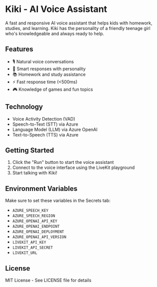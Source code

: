 
# Kiki - AI Voice Assistant

A fast and responsive AI voice assistant that helps kids with homework, studies, and learning. Kiki has the personality of a friendly teenage girl who's knowledgeable and always ready to help.

## Features

- 🎙️ Natural voice conversations
- 🧠 Smart responses with personality
- 📚 Homework and study assistance
- ⚡ Fast response time (<500ms)
- 🎮 Knowledge of games and fun topics

## Technology

- Voice Activity Detection (VAD)
- Speech-to-Text (STT) via Azure
- Language Model (LLM) via Azure OpenAI
- Text-to-Speech (TTS) via Azure

## Getting Started

1. Click the "Run" button to start the voice assistant
2. Connect to the voice interface using the LiveKit playground
3. Start talking with Kiki!

## Environment Variables

Make sure to set these variables in the Secrets tab:
- `AZURE_SPEECH_KEY`
- `AZURE_SPEECH_REGION`
- `AZURE_OPENAI_API_KEY`
- `AZURE_OPENAI_ENDPOINT`
- `AZURE_OPENAI_DEPLOYMENT`
- `AZURE_OPENAI_API_VERSION`
- `LIVEKIT_API_KEY`
- `LIVEKIT_API_SECRET`
- `LIVEKIT_URL`

## License

MIT License - See LICENSE file for details
